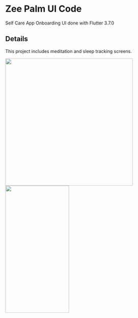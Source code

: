 # Zee Palm UI Code

Self Care App Onboarding UI done with Flutter 3.7.0

## Details

This project includes meditation and sleep tracking screens.

<img src="https://user-images.githubusercontent.com/128903428/232060724-91c1344f-3369-4d16-8986-579a29057b7a.png" height="400" />
<img src="https://user-images.githubusercontent.com/128903428/232060298-68cb78eb-69a8-4839-8979-d16284240303.png" width="200" height="400" />

